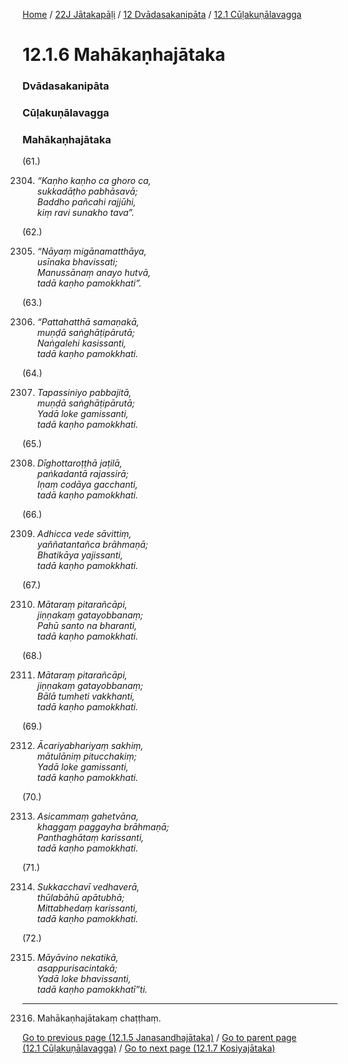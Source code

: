 
[Home](/) / [22J Jātakapāḷi](/tipitaka/22J.md) / [12 Dvādasakanipāta](/tipitaka/22J/12.md) / [12.1 Cūḷakuṇālavagga](/tipitaka/22J/12/12.1.md)

# 12.1.6 Mahākaṇhajātaka

### Dvādasakanipāta

### Cūḷakuṇālavagga

### Mahākaṇhajātaka

(61.)

2304. _“Kaṇho kaṇho ca ghoro ca,_  
_sukkadāṭho pabhāsavā;_  
_Baddho pañcahi rajjūhi,_  
_kiṃ ravi sunakho tava”._  


(62.)

2305. _“Nāyaṃ migānamatthāya,_  
_usīnaka bhavissati;_  
_Manussānaṃ anayo hutvā,_  
_tadā kaṇho pamokkhati”._  


(63.)

2306. _“Pattahatthā samaṇakā,_  
_muṇḍā saṅghāṭipārutā;_  
_Naṅgalehi kasissanti,_  
_tadā kaṇho pamokkhati._  


(64.)

2307. _Tapassiniyo pabbajitā,_  
_muṇḍā saṅghāṭipārutā;_  
_Yadā loke gamissanti,_  
_tadā kaṇho pamokkhati._  


(65.)

2308. _Dīghottaroṭṭhā jaṭilā,_  
_paṅkadantā rajassirā;_  
_Iṇaṃ codāya gacchanti,_  
_tadā kaṇho pamokkhati._  


(66.)

2309. _Adhicca vede sāvittiṃ,_  
_yaññatantañca brāhmaṇā;_  
_Bhatikāya yajissanti,_  
_tadā kaṇho pamokkhati._  


(67.)

2310. _Mātaraṃ pitarañcāpi,_  
_jiṇṇakaṃ gatayobbanaṃ;_  
_Pahū santo na bharanti,_  
_tadā kaṇho pamokkhati._  


(68.)

2311. _Mātaraṃ pitarañcāpi,_  
_jiṇṇakaṃ gatayobbanaṃ;_  
_Bālā tumheti vakkhanti,_  
_tadā kaṇho pamokkhati._  


(69.)

2312. _Ācariyabhariyaṃ sakhiṃ,_  
_mātulāniṃ pitucchakiṃ;_  
_Yadā loke gamissanti,_  
_tadā kaṇho pamokkhati._  


(70.)

2313. _Asicammaṃ gahetvāna,_  
_khaggaṃ paggayha brāhmaṇā;_  
_Panthaghātaṃ karissanti,_  
_tadā kaṇho pamokkhati._  


(71.)

2314. _Sukkacchavī vedhaverā,_  
_thūlabāhū apātubhā;_  
_Mittabhedaṃ karissanti,_  
_tadā kaṇho pamokkhati._  


(72.)

2315. _Māyāvino nekatikā,_  
_asappurisacintakā;_  
_Yadā loke bhavissanti,_  
_tadā kaṇho pamokkhatī”ti._  


---

2316. Mahākaṇhajātakaṃ chaṭṭhaṃ.



[Go to previous page (12.1.5 Janasandhajātaka)](/tipitaka/22J/12/12.1/12.1.5.md) / [Go to parent page (12.1 Cūḷakuṇālavagga)](/tipitaka/22J/12/12.1.md) / [Go to next page (12.1.7 Kosiyajātaka)](/tipitaka/22J/12/12.1/12.1.7.md)


